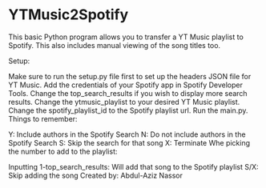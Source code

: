 # YTMusic2Spotify
This basic Python program allows you to transfer a YT Music playlist to Spotify. This also includes manual viewing of the song titles too.

Setup:

Make sure to run the setup.py file first to set up the headers JSON file for YT Music.
Add the credentials of your Spotify app in Spotify Developer Tools.
Change the top_search_results if you wish to display more search results.
Change the ytmusic_playlist to your desired YT Music playlist.
Change the spotify_playlist_id to the Spotify playlist url.
Run the main.py.
Things to remember:

Y: Include authors in the Spotify Search
N: Do not include authors in the Spotify Search
S: Skip the search for that song
X: Terminate
Whe picking the number to add to the playlist:

Inputting 1-top_search_results: Will add that song to the Spotify playlist
S/X: Skip adding the song
Created by: Abdul-Aziz Nassor
